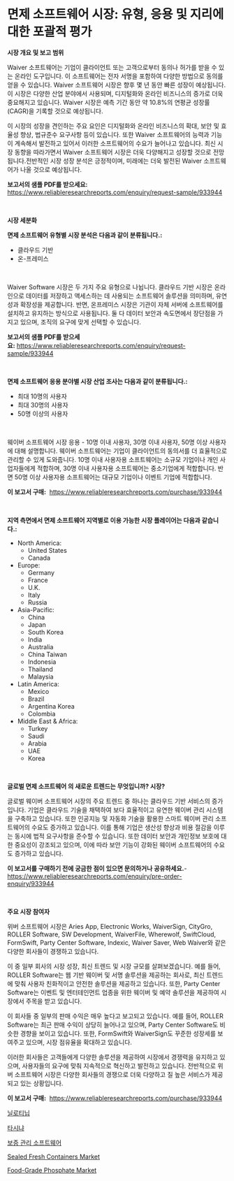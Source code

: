 <p><h1>면제 소프트웨어 시장: 유형, 응용 및 지리에 대한 포괄적 평가</h1></p><p><strong>시장 개요 및 보고 범위</strong></p>
<p><p>Waiver 소프트웨어는 기업이 클라이언트 또는 고객으로부터 동의나 허가를 받을 수 있는 온라인 도구입니다. 이 소프트웨어는 전자 서명을 포함하여 다양한 방법으로 동의를 얻을 수 있습니다. Waiver 소프트웨어 시장은 향후 몇 년 동안 빠른 성장이 예상됩니다. 이 시장은 다양한 산업 분야에서 사용되며, 디지털화와 온라인 비즈니스의 증가로 더욱 중요해지고 있습니다. Waiver 시장은 예측 기간 동안 약 10.8%의 연평균 성장률(CAGR)을 기록할 것으로 예상됩니다.</p><p>이 시장의 성장을 견인하는 주요 요인은 디지털화와 온라인 비즈니스의 확대, 보안 및 효율성 향상, 법규준수 요구사항 등이 있습니다. 또한 Waiver 소프트웨어의 능력과 기능이 계속해서 발전하고 있어서 이러한 소프트웨어의 수요가 늘어나고 있습니다. 최신 시장 동향을 따라가면서 Waiver 소프트웨어 시장은 더욱 다양해지고 성장할 것으로 전망됩니다.전반적인 시장 성장 분석은 긍정적이며, 미래에는 더욱 발전된 Waiver 소프트웨어가 나올 것으로 예상됩니다.</p></p>
<p><strong>보고서의 샘플 PDF를 받으세요:</strong> <a href="https://www.reliableresearchreports.com/enquiry/request-sample/933944">https://www.reliableresearchreports.com/enquiry/request-sample/933944</a></p>
<p>&nbsp;</p>
<p><strong>시장 세분화</strong></p>
<p><strong>면제 소프트웨어 유형별 시장 분석은 다음과 같이 분류됩니다.:</strong></p>
<p><ul><li>클라우드 기반</li><li>온-프레미스</li></ul></p>
<p>&nbsp;</p>
<p><p>Waiver Software 시장은 두 가지 주요 유형으로 나뉩니다. 클라우드 기반 시장은 온라인으로 데이터를 저장하고 액세스하는 데 사용되는 소프트웨어 솔루션을 의미하며, 유연성과 확장성을 제공합니다. 반면, 온프레미스 시장은 기관이 자체 서버에 소프트웨어를 설치하고 유지하는 방식으로 사용됩니다. 둘 다 데이터 보안과 속도면에서 장단점을 가지고 있으며, 조직의 요구에 맞게 선택할 수 있습니다.</p></p>
<p><strong>보고서의 샘플 PDF를 받으세요:</strong>&nbsp;<a href="https://www.reliableresearchreports.com/enquiry/request-sample/933944">https://www.reliableresearchreports.com/enquiry/request-sample/933944</a></p>
<p>&nbsp;</p>
<p><strong> 면제 소프트웨어 응용 분야별 시장 산업 조사는 다음과 같이 분류됩니다.:</strong></p>
<p><ul><li>최대 10명의 사용자</li><li>최대 30명의 사용자</li><li>50명 이상의 사용자</li></ul></p>
<p>&nbsp;</p>
<p><p>웨이버 소프트웨어 시장 응용 - 10명 이내 사용자, 30명 이내 사용자, 50명 이상 사용자에 대해 설명합니다. 웨이버 소프트웨어는 기업이 클라이언트의 동의서를 더 효율적으로 관리할 수 있게 도와줍니다. 10명 이내 사용자용 소프트웨어는 소규모 기업이나 개인 사업자들에게 적합하며, 30명 이내 사용자용 소프트웨어는 중소기업에게 적합합니다. 반면 50명 이상 사용자용 소프트웨어는 대규모 기업이나 이벤트 기업에 적합합니다.</p></p>
<p><strong>이 보고서 구매:</strong>&nbsp; <a href="https://www.reliableresearchreports.com/purchase/933944">https://www.reliableresearchreports.com/purchase/933944</a></p>
<p>&nbsp;</p>
<p><strong>지역 측면에서 면제 소프트웨어 지역별로 이용 가능한 시장 플레이어는 다음과 같습니다.:</strong></p>
<p><ul>
    <li>
        North America:
        <ul>
            <li>United States</li>
            <li>Canada</li>
        </ul>
    </li>
    <li>
        Europe:
        <ul>
            <li>Germany</li>
            <li>France</li>
            <li>U.K.</li>
            <li>Italy</li>
            <li>Russia</li>
        </ul>
    </li>
    <li>
        Asia-Pacific:
        <ul>
            <li>China</li>
            <li>Japan</li>
            <li>South Korea</li>
            <li>India</li>
            <li>Australia</li>
            <li>China Taiwan</li>
            <li>Indonesia</li>
            <li>Thailand</li>
            <li>Malaysia</li>
        </ul>
    </li>
    <li>
        Latin America:
        <ul>
            <li>Mexico</li>
            <li>Brazil</li>
            <li>Argentina Korea</li>
            <li>Colombia</li>
        </ul>
    </li>
    <li>
        Middle East & Africa:
        <ul>
            <li>Turkey</li>
            <li>Saudi</li>
            <li>Arabia</li>
            <li>UAE</li>
            <li>Korea</li>
        </ul>
    </li>
    </ul></p>
<p>&nbsp;</p>
<p><strong>글로벌 면제 소프트웨어 의 새로운 트렌드는 무엇입니까? 시장?</strong></p>
<p><p>글로벌 웨이버 소프트웨어 시장의 주요 트렌드 중 하나는 클라우드 기반 서비스의 증가입니다. 기업은 클라우드 기술을 채택하여 보다 효율적이고 유연한 웨이버 관리 시스템을 구축하고 있습니다. 또한 인공지능 및 자동화 기술을 활용한 스마트 웨이버 관리 소프트웨어의 수요도 증가하고 있습니다. 이를 통해 기업은 생산성 향상과 비용 절감을 이루는 동시에 법적 요구사항을 준수할 수 있습니다. 또한 데이터 보안과 개인정보 보호에 대한 중요성이 강조되고 있으며, 이에 따라 보안 기능이 강화된 웨이버 소프트웨어의 수요도 증가하고 있습니다.</p></p>
<p><strong>이 보고서를 구매하기 전에 궁금한 점이 있으면 문의하거나 공유하세요.</strong>- <a href="https://www.reliableresearchreports.com/enquiry/pre-order-enquiry/933944">https://www.reliableresearchreports.com/enquiry/pre-order-enquiry/933944</a></p>
<p>&nbsp;</p>
<p><strong>주요 시장 참여자</strong></p>
<p><p>위버 소프트웨어 시장은 Aries App, Electronic Works, WaiverSign, CityGro, ROLLER Software, SW Development, WaiverFile, Wherewolf, SwiftCloud, FormSwift, Party Center Software, Indexic, Waiver Saver, Web Waiver와 같은 다양한 회사들이 경쟁하고 있습니다. </p><p>이 중 일부 회사의 시장 성장, 최신 트렌드 및 시장 규모를 살펴보겠습니다. 예를 들어, ROLLER Software는 웹 기반 웨이버 및 서명 솔루션을 제공하는 회사로, 최신 트렌드에 맞춰 사용자 친화적이고 안전한 솔루션을 제공하고 있습니다. 또한, Party Center Software는 이벤트 및 엔터테인먼트 업종을 위한 웨이버 및 예약 솔루션을 제공하여 시장에서 주목을 받고 있습니다.</p><p>이 회사들 중 일부의 판매 수익은 매우 높다고 보고되고 있습니다. 예를 들어, ROLLER Software는 최근 판매 수익이 상당히 늘어나고 있으며, Party Center Software도 비슷한 경향을 보이고 있습니다. 또한, FormSwift와 WaiverSign도 꾸준한 성장세를 보여주고 있으며, 시장 점유율을 확대하고 있습니다.</p><p>이러한 회사들은 고객들에게 다양한 솔루션을 제공하여 시장에서 경쟁력을 유지하고 있으며, 사용자들의 요구에 맞춰 지속적으로 혁신하고 발전하고 있습니다. 전반적으로 위버 소프트웨어 시장은 다양한 회사들의 경쟁으로 더욱 다양하고 질 높은 서비스가 제공되고 있는 상황입니다.</p></p>
<p><strong>이 보고서 구매:</strong>&nbsp;&nbsp;<a href="https://www.reliableresearchreports.com/purchase/933944">https://www.reliableresearchreports.com/purchase/933944</a></p>
<p><p><a href="https://medium.com/@xjtlqecrb1838/%EB%8B%88%EB%A1%9C%ED%8B%B0%EB%8B%99-%EC%8B%9C%EC%9E%A5-%EC%8B%9C%EC%9E%A5-cagr-%EC%8B%9C%EC%9E%A5-%ED%8A%B8%EB%A0%8C%EB%93%9C-%EB%B0%8F-%EC%84%B1%EC%9E%A5-%EC%A0%84%EB%9E%B5%EC%97%90-%EB%8C%80%ED%95%9C-%ED%86%B5%EC%B0%B0%EB%A0%A5-5f938ca23105">닐로티닙</a></p><p><a href="https://medium.com/@xjtlqecrb1838/%ED%83%80%EC%8B%9C%EA%B7%B8%EB%82%98-%EC%8B%9C%EC%9E%A5-%EA%B2%BD%EC%9F%81-%EB%B6%84%EC%84%9D-%EC%8B%9C%EC%9E%A5-%EB%8F%99%ED%96%A5-%EB%B0%8F-2031%EB%85%84%EA%B9%8C%EC%A7%80%EC%9D%98-%EC%98%88%EC%B8%A1-c351d15c2012">타시냐</a></p><p><a href="https://github.com/lzrvbyqzftro57/Market-Research-Report-List-1/blob/main/8765574184198.md">보증 관리 소프트웨어</a></p><p><a href="https://issuu.com/reportprime-2/docs/sealed-fresh-containers-market-size-2030.pptx">Sealed Fresh Containers Market</a></p><p><a href="https://circular-yam-9b9.notion.site/Food-Grade-Phosphate-Market-Research-Report-Unlocks-Analysis-on-the-Market-Financial-Status-Market--8ab424a1785a41bfb2b766c8b42f505e">Food-Grade Phosphate Market</a></p></p>
